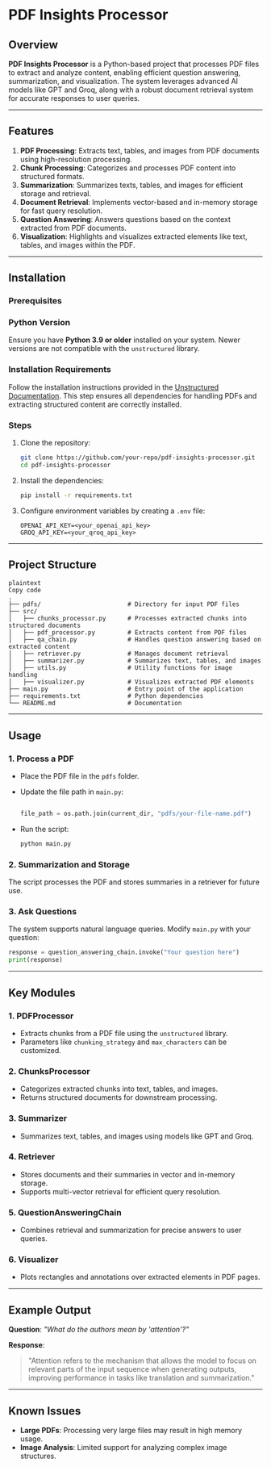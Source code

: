 # PDF Insights Processor

## Overview

**PDF Insights Processor** is a Python-based project that processes PDF files to extract and analyze content, enabling efficient question answering, summarization, and visualization. The system leverages advanced AI models like GPT and Groq, along with a robust document retrieval system for accurate responses to user queries.

---

## Features

1. **PDF Processing**: Extracts text, tables, and images from PDF documents using high-resolution processing.
2. **Chunk Processing**: Categorizes and processes PDF content into structured formats.
3. **Summarization**: Summarizes texts, tables, and images for efficient storage and retrieval.
4. **Document Retrieval**: Implements vector-based and in-memory storage for fast query resolution.
5. **Question Answering**: Answers questions based on the context extracted from PDF documents.
6. **Visualization**: Highlights and visualizes extracted elements like text, tables, and images within the PDF.

---

## Installation

### Prerequisites

### Python Version

Ensure you have **Python 3.9 or older** installed on your system. Newer versions are not compatible with the `unstructured` library.

### Installation Requirements

Follow the installation instructions provided in the [Unstructured Documentation](https://docs.unstructured.io/open-source/installation/full-installation). This step ensures all dependencies for handling PDFs and extracting structured content are correctly installed.


### Steps

1. Clone the repository:
    
    ```bash
    git clone https://github.com/your-repo/pdf-insights-processor.git
    cd pdf-insights-processor
    ```
    
2. Install the dependencies:
    
    ```bash
    pip install -r requirements.txt
    ```
    
3. Configure environment variables by creating a `.env` file:
    
    ```
    OPENAI_API_KEY=<your_openai_api_key>
    GROQ_API_KEY=<your_qroq_api_key>
    ```
    

---

## Project Structure

```
plaintext
Copy code
.
├── pdfs/                        # Directory for input PDF files
├── src/
│   ├── chunks_processor.py      # Processes extracted chunks into structured documents
│   ├── pdf_processor.py         # Extracts content from PDF files
│   ├── qa_chain.py              # Handles question answering based on extracted content
│   ├── retriever.py             # Manages document retrieval
│   ├── summarizer.py            # Summarizes text, tables, and images
│   ├── utils.py                 # Utility functions for image handling
│   ├── visualizer.py            # Visualizes extracted PDF elements
├── main.py                      # Entry point of the application
├── requirements.txt             # Python dependencies
└── README.md                    # Documentation

```

---

## Usage

### 1. Process a PDF

- Place the PDF file in the `pdfs` folder.
- Update the file path in `main.py`:
    
    ```python
    
    file_path = os.path.join(current_dir, "pdfs/your-file-name.pdf")
    ```
    
- Run the script:
    
    ```bash
    python main.py
    ```
    

### 2. Summarization and Storage

The script processes the PDF and stores summaries in a retriever for future use.

### 3. Ask Questions

The system supports natural language queries. Modify `main.py` with your question:

```python
response = question_answering_chain.invoke("Your question here")
print(response)
```

---

## Key Modules

### 1. **PDFProcessor**

- Extracts chunks from a PDF file using the `unstructured` library.
- Parameters like `chunking_strategy` and `max_characters` can be customized.

### 2. **ChunksProcessor**

- Categorizes extracted chunks into text, tables, and images.
- Returns structured documents for downstream processing.

### 3. **Summarizer**

- Summarizes text, tables, and images using models like GPT and Groq.

### 4. **Retriever**

- Stores documents and their summaries in vector and in-memory storage.
- Supports multi-vector retrieval for efficient query resolution.

### 5. **QuestionAnsweringChain**

- Combines retrieval and summarization for precise answers to user queries.

### 6. **Visualizer**

- Plots rectangles and annotations over extracted elements in PDF pages.

---

## Example Output

**Question**: *"What do the authors mean by 'attention'?"*

**Response**:

> "Attention refers to the mechanism that allows the model to focus on relevant parts of the input sequence when generating outputs, improving performance in tasks like translation and summarization."
> 

---

## Known Issues

- **Large PDFs**: Processing very large files may result in high memory usage.
- **Image Analysis**: Limited support for analyzing complex image structures.

